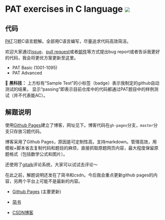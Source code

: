 # PAT exercises in C language ![](https://github.com/oliverlew/pat/workflows/Sample%20Test/badge.svg)

## 代码

[PAT](https://pintia.cn/problem-sets)习题C语言题解。全部用C语言编写，尽量追求代码高效简洁。

欢迎大家通过[issue](https://github.com/OliverLew/PAT/issues)、[pull request](https://github.com/OliverLew/PAT/pulls)或者[邮件](mailto:oliver_lew@outlook.com)等方式提出bug report或者告诉我更好的代码，我会将更优方案更新至这里。

* PAT Basic (1001-1095)
* PAT Advanced

:tada: **黑科技：** 上方标有“Sample Test”的小标签（badge）表示我制定的github自动测试的结果，
显示“passing”即表示目前仓库中的代码都通过PAT题目中的样例测试（并不代表能AC）。

## 解题说明

使用[Github Pages](https://pages.github.com)建立了博客，网址见下。博客代码在`gh-pages`分支，`master`分支只存放习题代码。

博客采用了Github Pages，原因是可定制性高，支持markdown。管理高效，用模板+脚本省去复制代码和题目的麻烦，直接抓取原题网页内容，最大程度保留原题格式（包括数学公式和图片）。

还使用了[gitalk](https://github.com/gitalk/gitalk)评论系统，大家可以试试去评论～

在此之前，解题说明还发在了简书和csdn。今后我会重点更新github pages的内容，另两个平台上可能不是最新的内容。

- [Github Pages](https://oliverlew.github.io/PAT/) (主要更新)

- [简书](https://www.jianshu.com/u/6d7ea07c8f6e)

- [CSDN博客](https://blog.csdn.net/Oliver__Lew)
